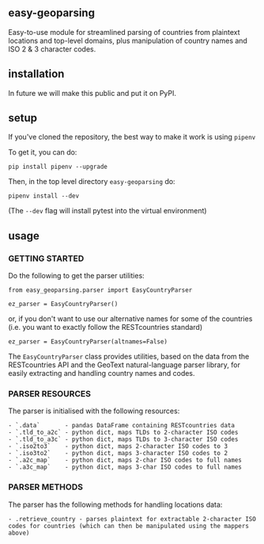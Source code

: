 easy-geoparsing
---

Easy-to-use module for streamlined parsing of countries from plaintext locations and top-level domains, plus manipulation of country names and ISO 2 & 3 character codes.

## installation

In future we will make this public and put it on PyPI.

## setup

If you've cloned the repository, the best way to make it work is using `pipenv`

To get it, you can do:

`pip install pipenv --upgrade`

Then, in the top level directory `easy-geoparsing` do:

`pipenv install --dev`

(The `--dev` flag will install pytest into the virtual environment)

## usage

### GETTING STARTED

Do the following to get the parser utilities:

```
from easy_geoparsing.parser import EasyCountryParser

ez_parser = EasyCountryParser()
```

or, if you don't want to use our alternative names for some of the countries (i.e. you want to exactly follow the RESTcountries standard)

`ez_parser = EasyCountryParser(altnames=False)`

The `EasyCountryParser` class provides utilities, based on the data from the RESTcountries API and the GeoText natural-language parser library, for easily extracting and handling country names and codes.

### PARSER RESOURCES

The parser is initialised with the following resources:

    - `.data`       - pandas DataFrame containing RESTcountries data
    - `.tld_to_a2c` - python dict, maps TLDs to 2-character ISO codes
    - `.tld_to_a3c` - python dict, maps TLDs to 3-character ISO codes
    - `.iso2to3`    - python dict, maps 2-character ISO codes to 3
    - `.iso3to2`    - python dict, maps 3-character ISO codes to 2
    - `.a2c_map`    - python dict, maps 2-char ISO codes to full names
    - `.a3c_map`    - python dict, maps 3-char ISO codes to full names

### PARSER METHODS

The parser has the following methods for handling locations data:

    - .retrieve_country - parses plaintext for extractable 2-character ISO codes for countries (which can then be manipulated using the mappers above)
